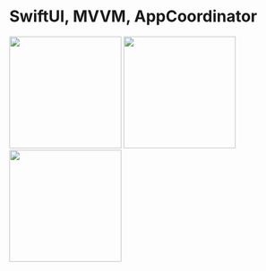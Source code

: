 # SwiftUI, MVVM, AppCoordinator
<img src="https://github.com/alibekshak/InterestingLinks/assets/120570958/f6118f20-80cc-47bf-bc99-e35fadedd657" width="200">
<img src="https://github.com/alibekshak/InterestingLinks/assets/120570958/bc74ae13-0d52-45eb-85d7-e26029efaa07" width="200">
<img src="https://github.com/alibekshak/InterestingLinks/assets/120570958/03c214d9-ea76-4813-8960-fc40b9ba69ad" width="200">
